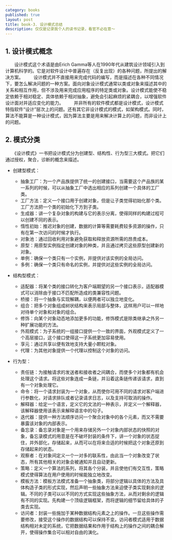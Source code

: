 ```yaml
---
category: books
published: true
layout: post
title: book-3. 设计模式总结
description: 仅仅是记录我个人的读书记录，看官不必在意～
---  
```


## 
## 1. 设计模式概念
　　设计模式这个术语是由Erich Gamma等人在1990年代从建筑设计领域引入到计算机科学的。它是对软件设计中普遍存在（反复出现）的各种问题，所提出的解决方案。
　　设计模式并不直接用来完成代码的编写，而是描述在各种不同情况下，要怎么解决问题的一种方案。面向对象设计模式通常以类或对象来描述其中的关系和相互作用，但不涉及用来完成应用程序的特定类或对象。设计模式能使不稳定依赖于相对稳定、具体依赖于相对抽象，避免会引起麻烦的紧耦合，以增强软件设计面对并适应变化的能力。
　　并非所有的软件模式都是设计模式，设计模式特指软件“设计”层次上的问题。还有其它非设计模式的模式，如架构模式。同时，算法不能算是一种设计模式，因为算法主要是用来解决计算上的问题，而非设计上的问题。

## 2. 模式分类
　　《设计模式》一书把设计模式分为创建型、结构性、行为型三大模式。把它们通过授权，聚合，诊断的概念来描述。

- 创建型模式：
    + 抽象工厂：为一个产品族提供了统一的创建接口，当需要这个产品族的某一系列的时候，可以从抽象工厂中选出相应的系列创建一个具体的工厂类。
    + 工厂方法：定义一个接口用于创建对象，但是让子类觉得初始化那个类。工厂方法把一个类的初始化下方到子类。
    + 生成器：讲一个复杂对象的构建与它的表示分离，使得同样的构建过程可以创建不同的表示。
    + 惰性初始：推迟对象的创建，数据的计算等需要耗费较多资源的操作，只有在第一次访问的时候才执行。
    + 对象池：通过回收利用对象避免获取和释放资源所需的昂贵成本。
    + 原型：用原型实例指定创建对象的种类，并且通过拷贝这些原型创建新的对象。
    + 单例：确保一个类只有一个实例，并提供对该实例的全局访问。
    + 多例：确保一个类只有命名的实例，并提供对这些实例的全局访问。

- 结构型模式：
    + 适配器：将某个类的接口转化为客户端期望的另一个接口表示，适配器模式可以消除由于接口不匹配所造成的类兼容性问题。
    + 桥接：将一个抽象与实现解耦，以便两者可以独立地变化。
    + 组合：把多个对象组成树状结构来表示局部与整体，这样用户可以一样地对待单个对象和对象的组合。
    + 修饰：向某个对象动态地添加更多的功能，修饰模式是除类继承之外另一种扩展功能的方法。
    + 外观模式：为子系统的一组接口提供一个一致的界面，外观模式定义了一个高层接口，这个接口使得这一子系统更加容易使用。
    + 享元：通过共享以便有效地支持大量小颗粒对象。
    + 代理：为其他对象提供一个代理以控制这个对象的访问。

- 行为型：
    + 责任链：为接触请求的发送者和接收者之间耦合，而使多个对象都有机会处理这个请求。将这些对象连成一条链，并沿着这条链传递该请求，直到有一个对象处理它。
    + 命令：将一个请求封装为一个对象，从而使你可用不同的请求对客户端进行参数化，对请求排队或者记录请求日志，以及支持可取消的操作。
    + 解释器：给定一个语言，定义它的文法的一种表示，并定义一个解释器，该解释器使用该表示来解释语言中的句子。
    + 迭代器：提供一种方法顺序访问一个聚合对象中的各个元素，而又不需要暴露该对象的内部表示。
    + 备忘录：备忘录对象是一个用来存储另外一个对象内部状态的快照的对象，备忘录模式的用意是在不破坏封装的条件下，讲一个对象的状态捉住，并外部化，存储起来，从而可以在将来合适的时候把这个对象还原到存储起来的状态。
    + 观察者：在对象间定义一个一对多的联系性，由此当一个对象改变了状态，所有其他相关的对象会被通知并且自动更新。
    + 策略：定义一个算法的系列，将其各个分装，并且使他们有交互性，策略模式使得算法在用户使用的时候能独立地改变。
    + 模板方法：模板方法模式准备一个抽象类，将部分逻辑以具体的方法及具体构造子类的形式实现，然后声明一些抽象方法来迫使子类实现剩余的逻辑。不同的子类可以以不同的方式实现这些抽象方法，从而对剩余的逻辑有不同的实现。先构建一个顶级逻辑框架，而将逻辑的细节留给具体的子类去实现。
    + 访问者：封装一些施加于某种数据结构元素之上的操作。一旦这些操作需要修改，接受这个操作的数据结构可以保持不变。访问者模式适用于数据结构相对未定的系统，它把数据结果和作用于结构上的操作之间的耦合解开，使得操作集合可以相对自由的演化。
